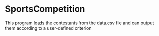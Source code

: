 # SportsCompetition
This program loads the contestants from the data.csv file and can output them according to a user-defined criterion
